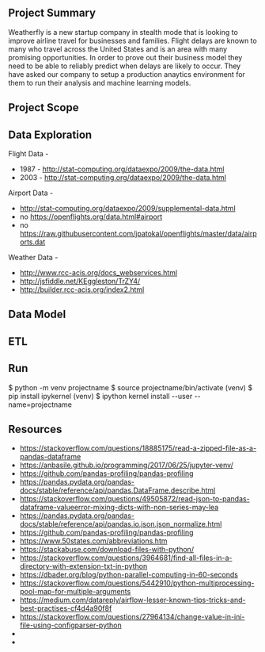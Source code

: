 
## Project Summary
Weatherfly is a new startup company in stealth mode that is looking to improve airline travel for businesses and families. Flight delays are known to many who travel across the United States and is an area with many promising opportunities. In order to prove out their business model they need to be able to reliably predict when delays are likely to occur. They have asked our company to setup a production anaytics environment for them to run their analysis and machine learning models.

## Project Scope

## Data Exploration
Flight Data -
* 1987 - http://stat-computing.org/dataexpo/2009/the-data.html
* 2003 - http://stat-computing.org/dataexpo/2009/the-data.html

Airport Data -
* http://stat-computing.org/dataexpo/2009/supplemental-data.html
* no https://openflights.org/data.html#airport
* no https://raw.githubusercontent.com/jpatokal/openflights/master/data/airports.dat

Weather Data -
* http://www.rcc-acis.org/docs_webservices.html
* http://jsfiddle.net/KEggleston/TrZY4/
* http://builder.rcc-acis.org/index2.html

## Data Model

## ETL



## Run
$ python -m venv projectname
$ source projectname/bin/activate
(venv) $ pip install ipykernel
(venv) $ ipython kernel install --user --name=projectname

## Resources
* https://stackoverflow.com/questions/18885175/read-a-zipped-file-as-a-pandas-dataframe
* https://anbasile.github.io/programming/2017/06/25/jupyter-venv/
* https://github.com/pandas-profiling/pandas-profiling
* https://pandas.pydata.org/pandas-docs/stable/reference/api/pandas.DataFrame.describe.html
* https://stackoverflow.com/questions/49505872/read-json-to-pandas-dataframe-valueerror-mixing-dicts-with-non-series-may-lea
* https://pandas.pydata.org/pandas-docs/stable/reference/api/pandas.io.json.json_normalize.html
* https://github.com/pandas-profiling/pandas-profiling
* https://www.50states.com/abbreviations.htm
* https://stackabuse.com/download-files-with-python/
* https://stackoverflow.com/questions/3964681/find-all-files-in-a-directory-with-extension-txt-in-python
* https://dbader.org/blog/python-parallel-computing-in-60-seconds
* https://stackoverflow.com/questions/5442910/python-multiprocessing-pool-map-for-multiple-arguments
* https://medium.com/datareply/airflow-lesser-known-tips-tricks-and-best-practises-cf4d4a90f8f
* https://stackoverflow.com/questions/27964134/change-value-in-ini-file-using-configparser-python
*
*
